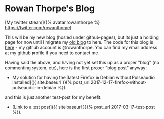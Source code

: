 # Rowan Thorpe's Blog

[My twitter stream]({% avatar rowanthorpe %} https://twitter.com/rowanthorpe)

This will be my new blog (hosted under github-pages), but its just a holding page for now until I migrate my
[old blog](https://rowanthorpe.wordpress.com) to here. The code for this blog is
[here](https://github.com/rowanthorpe/rowanthorpe.github.io) - my github account is @rowanthorpe. You can
find my email address at my github profile if you need to contact me.

Having said the above, and having not yet set this up as a proper "blog" (no commenting system, etc), here
is the first proper "blog post" anyway:

* My solution for having the
  [latest Firefox in Debian without Pulseaudio installed]({{ site.baseurl }}{% post_url 2017-12-17-firefox-without-pulseaudio-in-debian %}).

and this is just another test-post for my benefit:

* [Link to a test post]({{ site.baseurl }}{% post_url 2017-03-17-test-post %}).

